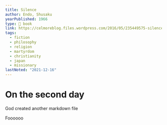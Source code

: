 ```yaml
---
title: Silence
author: Endo, Shusaku
yearPublished: 1966
type: 📕 book
link: https://celmoreblog.files.wordpress.com/2016/05/235449575-silence-shusaku-endo-william-johnston.pdf
tags:
  - fiction
  - philosophy
  - religion
  - martyrdom
  - christianity
  - japan
  - missionary
lastNoted: "2021-12-16"
---
```


# On the second day

God created another markdown file

Foooooo
